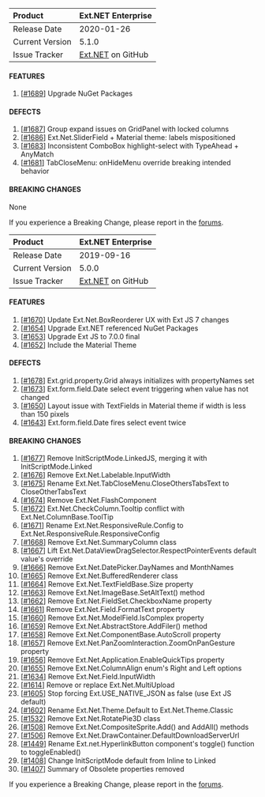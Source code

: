 | Product | Ext.NET Enterprise |
| :---- | :---- |
| Release Date | 2020-01-26 |
| Current Version | 5.1.0 |
| Issue Tracker | [Ext.NET](https://github.com/extnet/Ext.NET/issues?&q=is%3Aissue%20is%3Aclosed%20milestone%3A5.1.0) on GitHub |

#### FEATURES

1. [[#1689](https://github.com/extnet/Ext.NET/issues/1689)] Upgrade NuGet Packages

#### DEFECTS

1. [[#1687](https://github.com/extnet/Ext.NET/issues/1687)] Group expand issues on GridPanel with locked columns
2. [[#1686](https://github.com/extnet/Ext.NET/issues/1686)] Ext.Net.SliderField + Material theme: labels mispositioned
3. [[#1683](https://github.com/extnet/Ext.NET/issues/1683)] Inconsistent ComboBox highlight-select with TypeAhead + AnyMatch
4. [[#1681](https://github.com/extnet/Ext.NET/issues/1681)] TabCloseMenu: onHideMenu override breaking intended behavior

#### BREAKING CHANGES

None

If you experience a Breaking Change, please report in the [forums](https://forums.ext.net/).


| Product | Ext.NET Enterprise |
| :---- | :---- |
| Release Date | 2019-09-16 |
| Current Version | 5.0.0 |
| Issue Tracker | [Ext.NET](https://github.com/extnet/Ext.NET/issues?&q=is%3Aissue%20is%3Aclosed%20milestone%3A5.0.0) on GitHub |

#### FEATURES

1. [[#1670](https://github.com/extnet/Ext.NET/issues/1670)] Update Ext.Net.BoxReorderer UX with Ext JS 7 changes
2. [[#1654](https://github.com/extnet/Ext.NET/issues/1654)] Upgrade Ext.NET referenced NuGet Packages
3. [[#1653](https://github.com/extnet/Ext.NET/issues/1653)] Upgrade Ext JS to 7.0.0 final
4. [[#1652](https://github.com/extnet/Ext.NET/issues/1652)] Include the Material Theme

#### DEFECTS

1. [[#1678](https://github.com/extnet/Ext.NET/issues/1678)] Ext.grid.property.Grid always initializes with propertyNames set
2. [[#1673](https://github.com/extnet/Ext.NET/issues/1673)] Ext.form.field.Date select event triggering when value has not changed
3. [[#1650](https://github.com/extnet/Ext.NET/issues/1650)] Layout issue with TextFields in Material theme if width is less than 150 pixels
4. [[#1643](https://github.com/extnet/Ext.NET/issues/1643)] Ext.form.field.Date fires select event twice

#### BREAKING CHANGES

1. [[#1677](https://github.com/extnet/Ext.NET/issues/1677)] Remove InitScriptMode.LinkedJS, merging it with InitScriptMode.Linked
2. [[#1676](https://github.com/extnet/Ext.NET/issues/1676)] Remove Ext.Net.Labelable.InputWidth
3. [[#1675](https://github.com/extnet/Ext.NET/issues/1675)] Rename Ext.Net.TabCloseMenu.CloseOthersTabsText to CloseOtherTabsText
4. [[#1674](https://github.com/extnet/Ext.NET/issues/1674)] Remove Ext.Net.FlashComponent
5. [[#1672](https://github.com/extnet/Ext.NET/issues/1672)] Ext.Net.CheckColumn.Tooltip conflict with Ext.Net.ColumnBase.ToolTip
6. [[#1671](https://github.com/extnet/Ext.NET/issues/1671)] Rename Ext.Net.ResponsiveRule.Config to Ext.Net.ResponsiveRule.ResponsiveConfig
7. [[#1668](https://github.com/extnet/Ext.NET/issues/1668)] Remove Ext.Net.SummaryColumn class
8. [[#1667](https://github.com/extnet/Ext.NET/issues/1667)] Lift Ext.Net.DataViewDragSelector.RespectPointerEvents default value's override
9. [[#1666](https://github.com/extnet/Ext.NET/issues/1666)] Remove Ext.Net.DatePicker.DayNames and MonthNames
10. [[#1665](https://github.com/extnet/Ext.NET/issues/1665)] Remove Ext.Net.BufferedRenderer class
11. [[#1664](https://github.com/extnet/Ext.NET/issues/1664)] Remove Ext.Net.TextFieldBase.Size property
12. [[#1663](https://github.com/extnet/Ext.NET/issues/1663)] Remove Ext.Net.ImageBase.SetAltText() method
13. [[#1662](https://github.com/extnet/Ext.NET/issues/1662)] Remove Ext.Net.FieldSet.CheckboxName property
14. [[#1661](https://github.com/extnet/Ext.NET/issues/1661)] Remove Ext.Net.Field.FormatText property
15. [[#1660](https://github.com/extnet/Ext.NET/issues/1660)] Remove Ext.Net.ModelField.IsComplex property
16. [[#1659](https://github.com/extnet/Ext.NET/issues/1659)] Remove Ext.Net.AbstractStore.AddFiler() method
17. [[#1658](https://github.com/extnet/Ext.NET/issues/1658)] Remove Ext.Net.ComponentBase.AutoScroll property
18. [[#1657](https://github.com/extnet/Ext.NET/issues/1657)] Remove Ext.Net.PanZoomInteraction.ZoomOnPanGesture property
19. [[#1656](https://github.com/extnet/Ext.NET/issues/1656)] Remove Ext.Net.Application.EnableQuickTips property
20. [[#1655](https://github.com/extnet/Ext.NET/issues/1655)] Remove Ext.Net.ColumnAlign enum's Right and Left options
21. [[#1634](https://github.com/extnet/Ext.NET/issues/1634)] Remove Ext.Net.Field.InputWidth
22. [[#1614](https://github.com/extnet/Ext.NET/issues/1614)] Remove or replace Ext.Net.MultiUpload
23. [[#1605](https://github.com/extnet/Ext.NET/issues/1605)] Stop forcing Ext.USE_NATIVE_JSON as false (use Ext JS default)
24. [[#1602](https://github.com/extnet/Ext.NET/issues/1602)] Rename Ext.Net.Theme.Default to Ext.Net.Theme.Classic
25. [[#1532](https://github.com/extnet/Ext.NET/issues/1532)] Remove Ext.Net.RotatePie3D class
26. [[#1508](https://github.com/extnet/Ext.NET/issues/1508)] Remove Ext.Net.CompositeSprite.Add() and AddAll() methods
27. [[#1506](https://github.com/extnet/Ext.NET/issues/1506)] Remove Ext.Net.DrawContainer.DefaultDownloadServerUrl
28. [[#1449](https://github.com/extnet/Ext.NET/issues/1449)] Rename Ext.net.HyperlinkButton component's toggle() function to toggleEnabled()
29. [[#1408](https://github.com/extnet/Ext.NET/issues/1408)] Change InitScriptMode default from Inline to Linked
30. [[#1407](https://github.com/extnet/Ext.NET/issues/1407)] Summary of Obsolete properties removed

If you experience a Breaking Change, please report in the [forums](https://forums.ext.net/).
